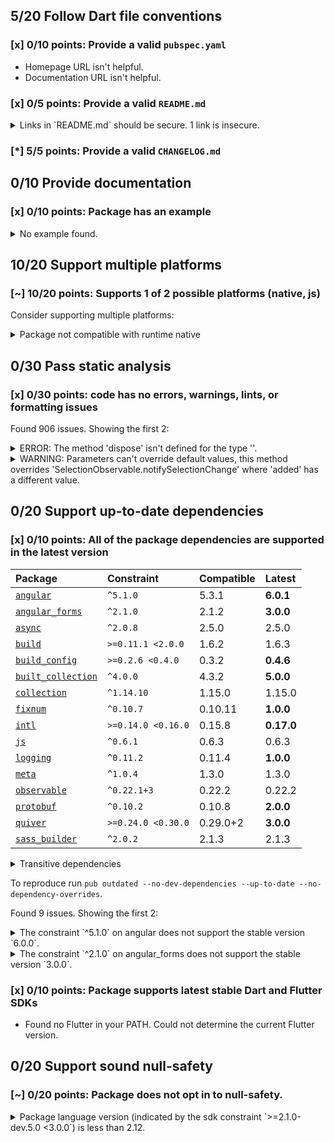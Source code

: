 ## 5/20 Follow Dart file conventions

### [x] 0/10 points: Provide a valid `pubspec.yaml`

* Homepage URL isn't helpful.
* Documentation URL isn't helpful.

### [x] 0/5 points: Provide a valid `README.md`

<details>
<summary>
Links in `README.md` should be secure. 1 link is insecure.
</summary>

`README.md:51:22`

```
   ╷
51 │ component's provided <a href="http://sass-lang.com/guide#topic-6">Sass mixins</a>.</p>
   │                      ^^^^^^^^^^^^^^^^^^^^^^^^^^^^^^^^^^^^^^^^^^^^^
   ╵
```

Use `https` URLs instead.
</details>

### [*] 5/5 points: Provide a valid `CHANGELOG.md`


## 0/10 Provide documentation

### [x] 0/10 points: Package has an example

<details>
<summary>
No example found.
</summary>

See [package layout](https://dart.dev/tools/pub/package-layout#examples) guidelines on how to add an example.
</details>

## 10/20 Support multiple platforms

### [~] 10/20 points: Supports 1 of 2 possible platforms (native, **js**)

Consider supporting multiple platforms:

<details>
<summary>
Package not compatible with runtime native
</summary>

Because:
* `package:angular_components/angular_components.dart` that imports:
* `package:angular_components/theme/module.dart` that imports:
* `package:angular/angular.dart` that imports:
* `package:angular/src/platform/browser/tools/tools.dart` that imports:
* `package:angular/src/platform/browser/tools/common_tools.dart` that imports:
* `package:angular/src/core/linker/component_factory.dart` that imports:
* `package:angular/src/core/linker/view_ref.dart` that imports:
* `dart:html`
</details>

## 0/30 Pass static analysis

### [x] 0/30 points: code has no errors, warnings, lints, or formatting issues

Found 906 issues. Showing the first 2:

<details>
<summary>
ERROR: The method 'dispose' isn't defined for the type '<unknown>'.
</summary>

`lib/model/collection/list_tracker.dart:123:9`

```
    ╷
123 │       d.dispose();
    │         ^^^^^^^
    ╵
```

To reproduce make sure you are using [pedantic](https://pub.dev/packages/pedantic#using-the-lints) and run `dartanalyzer lib/model/collection/list_tracker.dart`
</details>
<details>
<summary>
WARNING: Parameters can't override default values, this method overrides 'SelectionObservable.notifySelectionChange' where 'added' has a different value.
</summary>

`lib/src/model/selection/noop_selection_model_impl.dart:20:31`

```
   ╷
20 │   void notifySelectionChange({added, removed}) {}
   │                               ^^^^^
   ╵
```

To reproduce make sure you are using [pedantic](https://pub.dev/packages/pedantic#using-the-lints) and run `dartanalyzer lib/src/model/selection/noop_selection_model_impl.dart`
</details>

## 0/20 Support up-to-date dependencies

### [x] 0/10 points: All of the package dependencies are supported in the latest version

|Package|Constraint|Compatible|Latest|
|:-|:-|:-|:-|
|[`angular`]|`^5.1.0`|5.3.1|**6.0.1**|
|[`angular_forms`]|`^2.1.0`|2.1.2|**3.0.0**|
|[`async`]|`^2.0.8`|2.5.0|2.5.0|
|[`build`]|`>=0.11.1 <2.0.0`|1.6.2|1.6.3|
|[`build_config`]|`>=0.2.6 <0.4.0`|0.3.2|**0.4.6**|
|[`built_collection`]|`^4.0.0`|4.3.2|**5.0.0**|
|[`collection`]|`^1.14.10`|1.15.0|1.15.0|
|[`fixnum`]|`^0.10.7`|0.10.11|**1.0.0**|
|[`intl`]|`>=0.14.0 <0.16.0`|0.15.8|**0.17.0**|
|[`js`]|`^0.6.1`|0.6.3|0.6.3|
|[`logging`]|`^0.11.2`|0.11.4|**1.0.0**|
|[`meta`]|`^1.0.4`|1.3.0|1.3.0|
|[`observable`]|`^0.22.1+3`|0.22.2|0.22.2|
|[`protobuf`]|`^0.10.2`|0.10.8|**2.0.0**|
|[`quiver`]|`>=0.24.0 <0.30.0`|0.29.0+2|**3.0.0**|
|[`sass_builder`]|`^2.0.2`|2.1.3|2.1.3|

<details><summary>Transitive dependencies</summary>

|Package|Constraint|Compatible|Latest|
|:-|:-|:-|:-|
|[`analyzer`]|-|0.35.4|1.1.0|
|[`angular_ast`]|-|0.5.9|1.0.1|
|[`angular_compiler`]|-|0.4.3|1.0.1|
|[`args`]|-|1.6.0|2.0.0|
|[`built_value`]|-|7.1.0|8.0.2|
|[`charcode`]|-|1.2.0|1.2.0|
|[`checked_yaml`]|-|1.0.4|2.0.1|
|[`cli_repl`]|-|0.2.0+1|0.2.0+1|
|[`code_builder`]|-|3.7.0|3.7.0|
|[`convert`]|-|2.1.1|3.0.0|
|[`crypto`]|-|2.1.5|3.0.0|
|[`csslib`]|-|0.14.6+1|0.17.0|
|[`dart2_constant`]|-|1.0.2+dart2|1.0.2+dart2|
|[`dart_internal`]|-|0.1.12-nullsafety.1|0.2.0|
|[`dart_style`]|-|1.2.4|1.3.14|
|[`file`]|-|5.2.1|6.1.0|
|[`front_end`]|-|0.1.14|0.1.29|
|[`glob`]|-|1.2.0|2.0.0|
|[`http`]|-|0.12.2|0.13.0|
|[`http_parser`]|-|3.1.4|4.0.0|
|[`json_annotation`]|-|2.4.0|4.0.0|
|[`kernel`]|-|0.3.14|0.3.29|
|[`matcher`]|-|0.12.10|0.12.10|
|[`node_interop`]|-|1.2.1|1.2.1|
|[`node_io`]|-|1.2.0|1.2.0|
|[`package_config`]|-|1.9.3|2.0.0|
|[`package_resolver`]|-|1.0.10|1.0.10|
|[`pedantic`]|-|1.11.0|1.11.0|
|[`pub_semver`]|-|1.4.4|2.0.0|
|[`pubspec_parse`]|-|0.1.8|1.0.0|
|[`sass`]|-|1.32.8|1.32.8|
|[`source_gen`]|-|0.9.4+4|0.9.10+3|
|[`source_maps`]|-|0.10.10|0.10.10|
|[`source_span`]|-|1.8.1|1.8.1|
|[`stack_trace`]|-|1.10.0|1.10.0|
|[`stream_transform`]|-|2.0.0|2.0.0|
|[`string_scanner`]|-|1.1.0|1.1.0|
|[`term_glyph`]|-|1.2.0|1.2.0|
|[`tuple`]|-|1.0.3|1.0.3|
|[`typed_data`]|-|1.3.0|1.3.0|
|[`watcher`]|-|0.9.7+15|1.0.0|
|[`yaml`]|-|2.2.1|3.1.0|
</details>

To reproduce run `pub outdated --no-dev-dependencies --up-to-date --no-dependency-overrides`.

[`angular`]: https://pub.dev/packages/angular
[`angular_forms`]: https://pub.dev/packages/angular_forms
[`async`]: https://pub.dev/packages/async
[`build`]: https://pub.dev/packages/build
[`build_config`]: https://pub.dev/packages/build_config
[`built_collection`]: https://pub.dev/packages/built_collection
[`collection`]: https://pub.dev/packages/collection
[`fixnum`]: https://pub.dev/packages/fixnum
[`intl`]: https://pub.dev/packages/intl
[`js`]: https://pub.dev/packages/js
[`logging`]: https://pub.dev/packages/logging
[`meta`]: https://pub.dev/packages/meta
[`observable`]: https://pub.dev/packages/observable
[`protobuf`]: https://pub.dev/packages/protobuf
[`quiver`]: https://pub.dev/packages/quiver
[`sass_builder`]: https://pub.dev/packages/sass_builder
[`analyzer`]: https://pub.dev/packages/analyzer
[`angular_ast`]: https://pub.dev/packages/angular_ast
[`angular_compiler`]: https://pub.dev/packages/angular_compiler
[`args`]: https://pub.dev/packages/args
[`built_value`]: https://pub.dev/packages/built_value
[`charcode`]: https://pub.dev/packages/charcode
[`checked_yaml`]: https://pub.dev/packages/checked_yaml
[`cli_repl`]: https://pub.dev/packages/cli_repl
[`code_builder`]: https://pub.dev/packages/code_builder
[`convert`]: https://pub.dev/packages/convert
[`crypto`]: https://pub.dev/packages/crypto
[`csslib`]: https://pub.dev/packages/csslib
[`dart2_constant`]: https://pub.dev/packages/dart2_constant
[`dart_internal`]: https://pub.dev/packages/dart_internal
[`dart_style`]: https://pub.dev/packages/dart_style
[`file`]: https://pub.dev/packages/file
[`front_end`]: https://pub.dev/packages/front_end
[`glob`]: https://pub.dev/packages/glob
[`http`]: https://pub.dev/packages/http
[`http_parser`]: https://pub.dev/packages/http_parser
[`json_annotation`]: https://pub.dev/packages/json_annotation
[`kernel`]: https://pub.dev/packages/kernel
[`matcher`]: https://pub.dev/packages/matcher
[`node_interop`]: https://pub.dev/packages/node_interop
[`node_io`]: https://pub.dev/packages/node_io
[`package_config`]: https://pub.dev/packages/package_config
[`package_resolver`]: https://pub.dev/packages/package_resolver
[`pedantic`]: https://pub.dev/packages/pedantic
[`pub_semver`]: https://pub.dev/packages/pub_semver
[`pubspec_parse`]: https://pub.dev/packages/pubspec_parse
[`sass`]: https://pub.dev/packages/sass
[`source_gen`]: https://pub.dev/packages/source_gen
[`source_maps`]: https://pub.dev/packages/source_maps
[`source_span`]: https://pub.dev/packages/source_span
[`stack_trace`]: https://pub.dev/packages/stack_trace
[`stream_transform`]: https://pub.dev/packages/stream_transform
[`string_scanner`]: https://pub.dev/packages/string_scanner
[`term_glyph`]: https://pub.dev/packages/term_glyph
[`tuple`]: https://pub.dev/packages/tuple
[`typed_data`]: https://pub.dev/packages/typed_data
[`watcher`]: https://pub.dev/packages/watcher
[`yaml`]: https://pub.dev/packages/yaml

Found 9 issues. Showing the first 2:

<details>
<summary>
The constraint `^5.1.0` on angular does not support the stable version `6.0.0`.
</summary>

Try running `dart pub upgrade --major-versions angular` to update the constraint.
</details>
<details>
<summary>
The constraint `^2.1.0` on angular_forms does not support the stable version `3.0.0`.
</summary>

Try running `dart pub upgrade --major-versions angular_forms` to update the constraint.
</details>

### [x] 0/10 points: Package supports latest stable Dart and Flutter SDKs

* Found no Flutter in your PATH. Could not determine the current Flutter version.

## 0/20 Support sound null-safety

### [~] 0/20 points: Package does not opt in to null-safety.

<details>
<summary>
Package language version (indicated by the sdk constraint `>=2.1.0-dev.5.0 <3.0.0`) is less than 2.12.
</summary>

Consider [migrating](https://dart.dev/null-safety/migration-guide).
</details>
